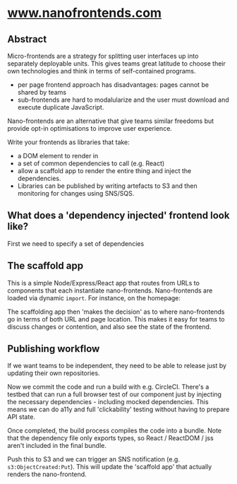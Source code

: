 # www.nanofrontends.com

## Abstract
Micro-frontends are a strategy for splitting user interfaces up into separately deployable units. 
This gives teams great latitude to choose their own technologies and think in terms of self-contained programs. 

+ per page frontend approach has disadvantages: pages cannot be shared by teams
+ sub-frontends are hard to modalularize and the user must download and execute duplicate JavaScript. 

Nano-frontends are an alternative that give teams similar freedoms but provide opt-in optimisations to improve user experience.


Write your frontends as libraries that take:
+ a DOM element to render in 
+ a set of common dependencies to call (e.g. React)
+ allow a scaffold app to render the entire thing and inject the dependencies. 
+ Libraries can be published by writing artefacts to S3 and then monitoring for changes using SNS/SQS.

## What does a 'dependency injected' frontend look like?

First we need to specify a set of dependencies


## The scaffold app

This is a simple Node/Express/React app that routes from URLs to components that each instantiate nano-frontends. Nano-frontends are loaded via dynamic `import`. For instance, on the homepage:

The scaffolding app then 'makes the decision' as to where nano-frontends go in terms of both URL and page location.
This makes it easy for teams to discuss changes or contention, and also see the state of the frontend.

## Publishing workflow

If we want teams to be independent, they need to be able to release just by updating their own repositories.

Now we commit the code and run a build with e.g. CircleCI. 
There's a testbed that can run a full browser test of our component just by injecting the necessary dependencies - including mocked dependencies. This means we can do a11y and full 'clickability' testing without having to prepare API state.

Once completed, the build process compiles the code into a bundle. Note that the dependency file only exports types, so React / ReactDOM / jss aren't included in the final bundle.

Push this to S3 and we can trigger an SNS notification (e.g. `s3:ObjectCreated:Put`). This will update the 'scaffold app' that actually renders the nano-frontend.
